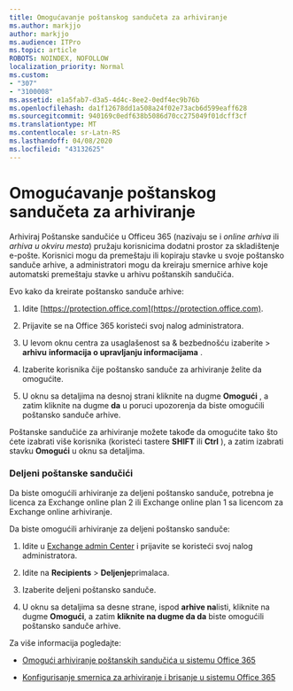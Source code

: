 ```yaml
---
title: Omogućavanje poštanskog sandučeta za arhiviranje
ms.author: markjjo
author: markjjo
ms.audience: ITPro
ms.topic: article
ROBOTS: NOINDEX, NOFOLLOW
localization_priority: Normal
ms.custom:
- "307"
- "3100008"
ms.assetid: e1a5fab7-d3a5-4d4c-8ee2-0edf4ec9b76b
ms.openlocfilehash: da1f12678dd1a508a24f02e73acb6d599eaff628
ms.sourcegitcommit: 940169c0edf638b5086d70cc275049f01dcff3cf
ms.translationtype: MT
ms.contentlocale: sr-Latn-RS
ms.lasthandoff: 04/08/2020
ms.locfileid: "43132625"
---
```

# <a name="enable-an-archive-mailbox"></a>Omogućavanje poštanskog sandučeta za arhiviranje

Arhiviraj Poštanske sandučiće u Officeu 365 (nazivaju se i *online arhiva* ili *arhiva u okviru mesta*) pružaju korisnicima dodatni prostor za skladištenje e-pošte. Korisnici mogu da premeštaju ili kopiraju stavke u svoje poštansko sanduče arhive, a administratori mogu da kreiraju smernice arhive koje automatski premeštaju stavke u arhivu poštanskih sandučića.
  
Evo kako da kreirate poštansko sanduče arhive:
  
1. Idite [https://protection.office.com](https://protection.office.com).

2. Prijavite se na Office 365 koristeći svoj nalog administratora.

3. U levom oknu centra za usaglašenost sa &amp; bezbednošću izaberite \> **arhivu** **informacija o upravljanju informacijama** .

4. Izaberite korisnika čije poštansko sanduče za arhiviranje želite da omogućite.

5. U oknu sa detaljima na desnoj strani kliknite na dugme **Omogući** , a zatim kliknite na dugme **da** u poruci upozorenja da biste omogućili poštansko sanduče arhive.

Poštanske sandučiće za arhiviranje možete takođe da omogućite tako što ćete izabrati više korisnika (koristeći tastere **SHIFT** ili **Ctrl** ), a zatim izabrati stavku **Omogući** u oknu sa detaljima.
  
### <a name="shared-mailboxes"></a>Deljeni poštanske sandučići

Da biste omogućili arhiviranje za deljeni poštansko sanduče, potrebna je licenca za Exchange online plan 2 ili Exchange online plan 1 sa licencom za Exchange online arhiviranje.  

Da biste omogućili arhiviranje za deljeni poštansko sanduče:

1. Idite u [Exchange admin Center](https://outlook.office365.com/ecp) i prijavite se koristeći svoj nalog administratora.

2. Idite na **Recipients** > **Deljenje**primalaca.

3. Izaberite deljeni poštansko sanduče.

4. U oknu sa detaljima sa desne strane, ispod **arhive na**listi, kliknite na dugme **Omogući**, a zatim **kliknite na dugme da da** biste omogućili poštansko sanduče arhive.

Za više informacija pogledajte:
  
- [Omogući arhiviranje poštanskih sandučića u sistemu Office 365](https://docs.microsoft.com/office365/securitycompliance/enable-archive-mailboxes)

- [Konfigurisanje smernica za arhiviranje i brisanje u sistemu Office 365](https://docs.microsoft.com//office365/securitycompliance/set-up-an-archive-and-deletion-policy-for-mailboxes)
